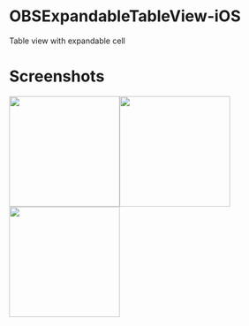 # OBSExpandableTableView-iOS

Table view with expandable cell

# Screenshots

<img src="https://github.com/jaiobs/OBSExpandableTableView-iOS/blob/master/OBSExpandableTableView-for-IOS/Screenshots/screenshot-1.png" width="200"><img src="https://github.com/jaiobs/OBSExpandableTableView-iOS/blob/master/OBSExpandableTableView-for-IOS/Screenshots/screenshot-2.png" width="200"><img src="https://github.com/jaiobs/OBSExpandableTableView-iOS/blob/master/OBSExpandableTableView-for-IOS/Screenshots/OBSExpandableTableView.gif" width="200">
